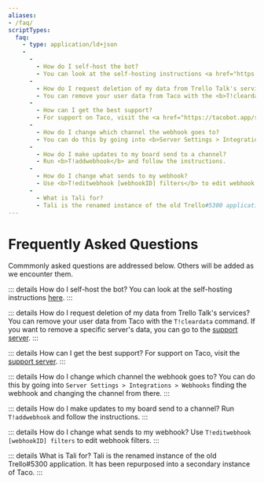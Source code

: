 ```yaml
---
aliases:
- /faq/
scriptTypes:
  faq:
    - type: application/ld+json
    -
      - 
        - How do I self-host the bot?
        - You can look at the self-hosting instructions <a href="https://tacobot.app/guide/dev/self-host">here</a>.
      - 
        - How do I request deletion of my data from Trello Talk's services?
        - You can remove your user data from Taco with the <b>T!cleardata</b> command. If you want to remove a specific server's data, you can go to the <a href="https://tacobot.app/support">support server</a>.
      - 
        - How can I get the best support?
        - For support on Taco, visit the <a href="https://tacobot.app/support">support server</a>.
      - 
        - How do I change which channel the webhook goes to?
        - You can do this by going into <b>Server Settings > Integrations > Webhooks</b> finding the webhook and changing the channel from there.
      - 
        - How do I make updates to my board send to a channel?
        - Run <b>T!addwebhook</b> and follow the instructions.
      - 
        - How do I change what sends to my webhook?
        - Use <b>T!editwebhook [webhookID] filters</b> to edit webhook filters.
      - 
        - What is Tali for?
        - Tali is the renamed instance of the old Trello#5300 application. It has been repurposed into a secondary instance of Taco.
---
```


# Frequently Asked Questions

Commmonly asked questions are addressed below. Others will be added as we encounter them. 

::: details How do I self-host the bot?
You can look at the self-hosting instructions [here](/guide/dev/self-host).
:::

::: details How do I request deletion of my data from Trello Talk's services?
You can remove your user data from Taco with the `T!cleardata` command. If you want to remove a specific server's data, you can go to the [support server](/support).
:::

::: details How can I get the best support?
For support on Taco, visit the [support server](/support).
:::

::: details How do I change which channel the webhook goes to?
You can do this by going into `Server Settings > Integrations > Webhooks` finding the webhook and changing the channel from there.
:::

::: details How do I make updates to my board send to a channel?
Run `T!addwebhook` and follow the instructions.
:::

::: details How do I change what sends to my webhook?
Use `T!editwebhook [webhookID] filters` to edit webhook filters.
:::

::: details What is Tali for?
Tali is the renamed instance of the old Trello#5300 application. It has been repurposed into a secondary instance of Taco.
:::